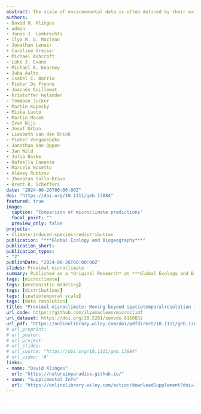 ```yaml
---
abstract: The scale of environmental data is often defined by their extent (spatial area,temporal duration) and resolution (grain size, temporal interval). Although describing climate data scale via these terms is appropriate for most meteorological applications,for ecology and biogeography, climate data of the same spatiotemporal resolution and extent may differ in their relevance to an organism. Here, we propose that climate proximity, or how well climate data represent the actual conditions that an organismis exposed to, is more important for ecological realism than the spatiotemporal resolution of the climate data.
authors:
- David H. Klinges
- admin
- Jonas J. Lembrechts
- Ilya M. D. Maclean
- Jonathan Lenoir
- Caroline Greiser
- Michael Ashcroft
- Luke J. Evans
- Michael R. Kearney
- Juha Aalto
- Isabel C. Barrio
- Pieter De Frenne
- Joannès Guillemot
- Kristoffer Hylander
- Tommaso Jucker
- Martin Kopecký
- Miska Luoto
- Martin Macek
- Ivan Nijs
- Josef Urban
- Liesbeth van den Brink
- Pieter Vangansbeke
- Jonathan Von Oppen
- Jan Wild
- Julia Boike
- Rafaella Canessa
- Marcelo Nosetto
- Alexey Rubtsov
- Jhonatan Sallo-Bravo
- Brett R. Scheffers
date: "2024-06-26T00:00:00Z"
doi: "https://doi.org/10.1111/geb.13884"
featured: true
image:
  caption: "Comparison of microclimate predictions"
  focal_point: ""
  preview_only: false
projects:
- Climate-induced-species-redistribution
publication: "***Global Ecology and Biogeography***"
publication_short:
publication_types:
- "2"
publishDate: "2024-06-26T00:00:00Z"
slides: Proximal microclimate
summary: Published as a *Original Research* at ***Global Ecology and Biogeography*** in July, **2024**
tags: [microclimate]
tags: [mechanistic modeling]
tags: [distributions]
tags: [spatiotemporal scale]
tags: [data resolution]
title: "Proximal microclimate: Moving beyond spatiotemporalresolution improves ecological predictions"
url_code: https://github.com/ilyamaclean/microclimf
url_dataset: https://doi.org/10.5281/zenodo.8110832
url_pdf: "https://onlinelibrary.wiley.com/doi/pdfdirect/10.1111/geb.13884?download=true"
# url_preprint: 
# url_poster: 
# url_project: 
# url_slides: 
# url_source: "https://doi.org/10.1111/geb.13884"
# url_video: '#'
links:
- name: "David Klinges"
  url: "https://natureinparadise.github.io/"
- name: "Supplimental Info"
  url: "https://onlinelibrary.wiley.com/action/downloadSupplement?doi=10.1111%2Fgeb.13884&file=geb13884-sup-0001-Supinfo.docx"
---
```



<html>
  <style>
    section {
        background: white;
        color: black;
        border-radius: 1em;
        padding: 1em;
        left: 50% }
    #inner {
        display: inline-block;
        display: flex;
        align-items: center;
        justify-content: center }
  </style>
  <section>
    <div id="inner">
      <script type='text/javascript' src='https://d1bxh8uas1mnw7.cloudfront.net/assets/embed.js'></script>
        <span style="float:left"; 
          class="__dimensions_badge_embed__" 
          data-doi="10.1111/geb.13884" 
          data-hide-zero-citations="true" 
          data-legend="always">
        </span>
      <script async src="https://badge.dimensions.ai/badge.js" charset="utf-8"></script>
        <div  style="float:right"; 
          data-link-target="_blank" 
          data-badge-details="right" 
          data-badge-type="medium-donut"
          data-doi="10.1111/geb.13884"   
          data-condensed="true" 
          data-hide-no-mentions="true" 
          class="altmetric-embed">
        </div>
  </section>

